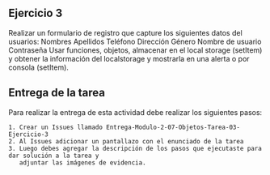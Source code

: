 ## Ejercicio 3

Realizar un formulario de registro que capture los siguientes datos del usuarios:
Nombres
Apellidos
Teléfono
Dirección
Género
Nombre de usuario
Contraseña
Usar funciones, objetos, almacenar en el local storage (setItem) y obtener la información del localstorage y mostrarla en una alerta o por consola (setItem).


## Entrega de la tarea

Para realizar la entrega de esta actividad debe realizar los siguientes pasos:

    1. Crear un Issues llamado Entrega-Modulo-2-07-Objetos-Tarea-03-Ejercicio-3
    2. Al Issues adicionar un pantallazo con el enunciado de la tarea
    3. Luego debes agregar la descripción de los pasos que ejecutaste para dar solución a la tarea y 
       adjuntar las imágenes de evidencia.  
